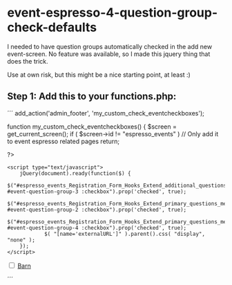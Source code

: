 # event-espresso-4-question-group-check-defaults
I needed to have question groups automatically checked in the add new event-screen. No feature was available, so I made this jquery thing that does the trick.

Use at own risk, but this might be a nice starting point, at least :)

## Step 1: Add this to your functions.php:

´´´
add_action('admin_footer', 'my_custom_check_eventcheckboxes');

function my_custom_check_eventcheckboxes() {
    $screen = get_current_screen();
    if ( $screen->id != "espresso_events" )   // Only add it to event espresso related pages
        return;

?>

    <script type="text/javascript">
        jQuery(document).ready(function($) {
                $("#espresso_events_Registration_Form_Hooks_Extend_additional_questions_metabox #event-question-group-3 :checkbox").prop('checked', true);
                $("#espresso_events_Registration_Form_Hooks_Extend_primary_questions_metabox #event-question-group-2 :checkbox").prop('checked', true);
                $("#espresso_events_Registration_Form_Hooks_Extend_primary_questions_metabox #event-question-group-4 :checkbox").prop('checked', true);
                $( "[name='externalURL']" ).parent().css( "display", "none" );
        });
    </script>

<?php
}
´´´

Step 2: Change it to fit your needs

The above code will check question group 3 for additional attendees, and groups 2 and for for the primary attendee. You may of course remove some of them or add more if you need.

In order to make it check the question groups you want to, inspect your output HTML code for the add new event page, and find the id of the p containing the question group you'd like to check.

For instance, this is the output HTML for question group 3, and you can see the id belongs to the p element:

´´´
<p id="event-question-group-3">
						<input value="3" type="checkbox" name="question_groups[3]" />
						<a href="http://domainname.no/wp-admin/admin.php?page=espresso_registration_form&action=edit_question_group&QSG_ID=3&edit_question_group_nonce=93e05e1167&return=edit" title="Edit question group" target="_blank">Barn</a>
					</p>
´´´


